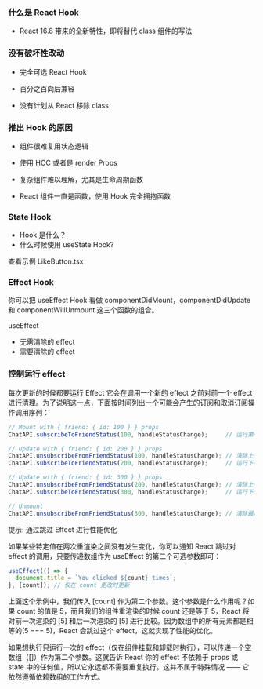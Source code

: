 ### 什么是 React Hook

- React 16.8 带来的全新特性，即将替代 class 组件的写法

### 没有破坏性改动

- 完全可选 React Hook

- 百分之百向后兼容

- 没有计划从 React 移除 class


### 推出 Hook 的原因

- 组件很难复用状态逻辑

- 使用 HOC 或者是 render Props

- 复杂组件难以理解，尤其是生命周期函数

- React 组件一直是函数，使用 Hook 完全拥抱函数


### State Hook

- Hook 是什么？
- 什么时候使用 useState Hook?

查看示例 LikeButton.tsx

### Effect Hook

你可以把 useEffect Hook 看做 componentDidMount，componentDidUpdate 和 componentWillUnmount 这三个函数的组合。

useEffect 
- 无需清除的 effect
- 需要清除的 effect

### 控制运行 effect

每次更新的时候都要运行 Effect
它会在调用一个新的 effect 之前对前一个 effect 进行清理。为了说明这一点，下面按时间列出一个可能会产生的订阅和取消订阅操作调用序列：
```javascript
// Mount with { friend: { id: 100 } } props
ChatAPI.subscribeToFriendStatus(100, handleStatusChange);     // 运行第一个 effect

// Update with { friend: { id: 200 } } props
ChatAPI.unsubscribeFromFriendStatus(100, handleStatusChange); // 清除上一个 effect
ChatAPI.subscribeToFriendStatus(200, handleStatusChange);     // 运行下一个 effect

// Update with { friend: { id: 300 } } props
ChatAPI.unsubscribeFromFriendStatus(200, handleStatusChange); // 清除上一个 effect
ChatAPI.subscribeToFriendStatus(300, handleStatusChange);     // 运行下一个 effect

// Unmount
ChatAPI.unsubscribeFromFriendStatus(300, handleStatusChange); // 清除最后一个 effect
```
提示: 通过跳过 Effect 进行性能优化

如果某些特定值在两次重渲染之间没有发生变化，你可以通知 React 跳过对 effect 的调用，只要传递数组作为 useEffect 的第二个可选参数即可：
```js
useEffect(() => {
  document.title = `You clicked ${count} times`;
}, [count]); // 仅在 count 更改时更新
```
上面这个示例中，我们传入 [count] 作为第二个参数。这个参数是什么作用呢？如果 count 的值是 5，而且我们的组件重渲染的时候 count 还是等于 5，React 将对前一次渲染的 [5] 和后一次渲染的 [5] 进行比较。因为数组中的所有元素都是相等的(5 === 5)，React 会跳过这个 effect，这就实现了性能的优化。


如果想执行只运行一次的 effect（仅在组件挂载和卸载时执行），可以传递一个空数组（[]）作为第二个参数。这就告诉 React 你的 effect 不依赖于 props 或 state 中的任何值，所以它永远都不需要重复执行。这并不属于特殊情况 —— 它依然遵循依赖数组的工作方式。
